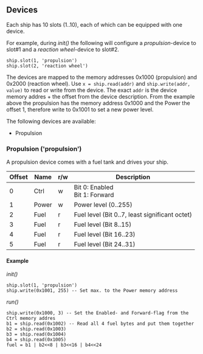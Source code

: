 ## Devices

Each ship has 10 slots (1..10), each of which can be equipped with one device.

For example, during *init()* the following will configure a *propulsion*-device to slot#1 and a *reaction wheel*-device to slot#2.

    ship.slot(1, 'propulsion')
    ship.slot(2, 'reaction wheel')

The devices are mapped to the memory addresses 0x1000 (propulsion) and 0x2000 (reaction wheel). Use `x = ship.read(addr)` and `ship.write(addr, value)` to read or write from the device. The exact `addr` is the device memory addres + the offset from the device description. From the example above the propulsion has the memory address 0x1000 and the Power the offset 1, therefore write to 0x1001 to set a new power level.

The following devices are available:

* Propulsion

### Propulsion ('propulsion')

A propulsion device comes with a fuel tank and drives your ship.

| Offset 	| Name  	| r/w 	| Description                                    	|
|--------	|-------	|-----	|------------------------------------------------	|
| 0      	| Ctrl  	| w   	| Bit 0: Enabled<br>Bit 1: Forward               	|
| 1      	| Power 	| w   	| Power level (0..255)                           	|
| 2      	| Fuel  	| r   	| Fuel level (Bit 0..7, least significant octet) 	|
| 3      	| Fuel  	| r   	| Fuel level (Bit 8..15)                         	|
| 4      	| Fuel  	| r   	| Fuel level (Bit 16..23)                        	|
| 5      	| Fuel  	| r   	| Fuel level (Bit 24..31)                        	|

#### Example

*init()*

    ship.slot(1, 'propulsion')
    ship.write(0x1001, 255) -- Set max. to the Power memory address

*run()* 

    ship.write(0x1000, 3) -- Set the Enabled- and Forward-flag from the Ctrl memory addres
    b1 = ship.read(0x1002) -- Read all 4 fuel bytes and put them together
    b2 = ship.read(0x1003)
    b3 = ship.read(0x1004)
    b4 = ship.read(0x1005)
    fuel = b1 | b2<<8 | b3<<16 | b4<<24